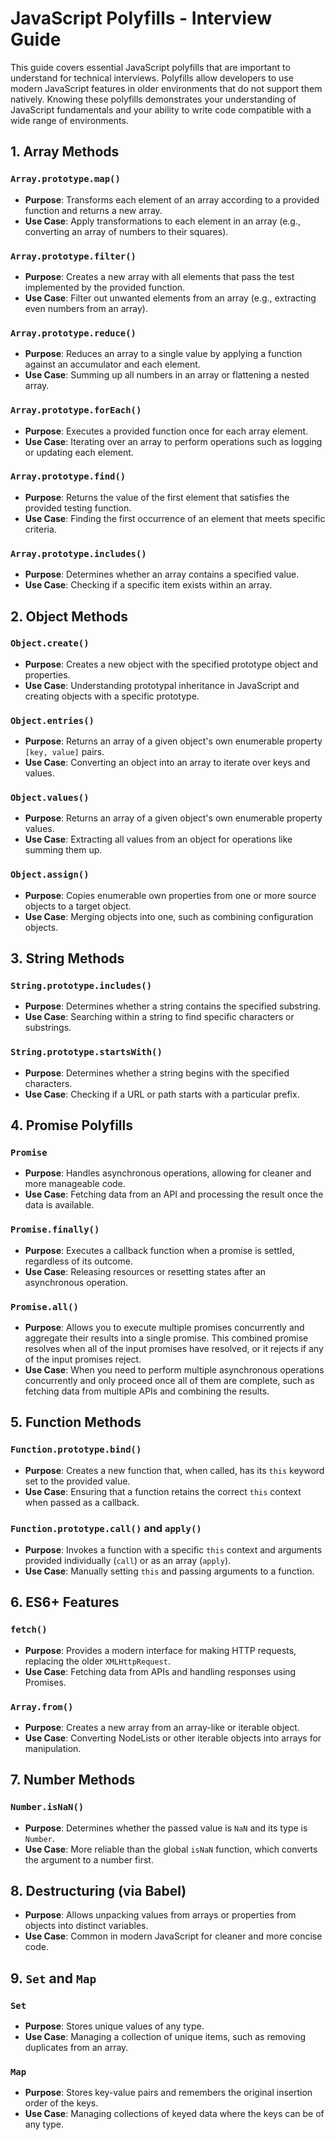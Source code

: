 # JavaScript Polyfills - Interview Guide

This guide covers essential JavaScript polyfills that are important to understand for technical interviews. Polyfills allow developers to use modern JavaScript features in older environments that do not support them natively. Knowing these polyfills demonstrates your understanding of JavaScript fundamentals and your ability to write code compatible with a wide range of environments.

## 1. Array Methods

### `Array.prototype.map()`
- **Purpose**: Transforms each element of an array according to a provided function and returns a new array.
- **Use Case**: Apply transformations to each element in an array (e.g., converting an array of numbers to their squares).

### `Array.prototype.filter()`
- **Purpose**: Creates a new array with all elements that pass the test implemented by the provided function.
- **Use Case**: Filter out unwanted elements from an array (e.g., extracting even numbers from an array).

### `Array.prototype.reduce()`
- **Purpose**: Reduces an array to a single value by applying a function against an accumulator and each element.
- **Use Case**: Summing up all numbers in an array or flattening a nested array.

### `Array.prototype.forEach()`
- **Purpose**: Executes a provided function once for each array element.
- **Use Case**: Iterating over an array to perform operations such as logging or updating each element.

### `Array.prototype.find()`
- **Purpose**: Returns the value of the first element that satisfies the provided testing function.
- **Use Case**: Finding the first occurrence of an element that meets specific criteria.

### `Array.prototype.includes()`
- **Purpose**: Determines whether an array contains a specified value.
- **Use Case**: Checking if a specific item exists within an array.

## 2. Object Methods

### `Object.create()`
- **Purpose**: Creates a new object with the specified prototype object and properties.
- **Use Case**: Understanding prototypal inheritance in JavaScript and creating objects with a specific prototype.

### `Object.entries()`
- **Purpose**: Returns an array of a given object's own enumerable property `[key, value]` pairs.
- **Use Case**: Converting an object into an array to iterate over keys and values.

### `Object.values()`
- **Purpose**: Returns an array of a given object's own enumerable property values.
- **Use Case**: Extracting all values from an object for operations like summing them up.

### `Object.assign()`
- **Purpose**: Copies enumerable own properties from one or more source objects to a target object.
- **Use Case**: Merging objects into one, such as combining configuration objects.

## 3. String Methods

### `String.prototype.includes()`
- **Purpose**: Determines whether a string contains the specified substring.
- **Use Case**: Searching within a string to find specific characters or substrings.

### `String.prototype.startsWith()`
- **Purpose**: Determines whether a string begins with the specified characters.
- **Use Case**: Checking if a URL or path starts with a particular prefix.

## 4. Promise Polyfills

### `Promise`
- **Purpose**: Handles asynchronous operations, allowing for cleaner and more manageable code.
- **Use Case**: Fetching data from an API and processing the result once the data is available.

### `Promise.finally()`
- **Purpose**: Executes a callback function when a promise is settled, regardless of its outcome.
- **Use Case**: Releasing resources or resetting states after an asynchronous operation.

### `Promise.all()`
- **Purpose**: Allows you to execute multiple promises concurrently and aggregate their results into a single promise. This combined promise resolves when all of the input promises have resolved, or it rejects if any of the input promises reject.
- **Use Case**: When you need to perform multiple asynchronous operations concurrently and only proceed once all of them are complete, such as fetching data from multiple APIs and combining the results.

## 5. Function Methods

### `Function.prototype.bind()`
- **Purpose**: Creates a new function that, when called, has its `this` keyword set to the provided value.
- **Use Case**: Ensuring that a function retains the correct `this` context when passed as a callback.

### `Function.prototype.call()` and `apply()`
- **Purpose**: Invokes a function with a specific `this` context and arguments provided individually (`call`) or as an array (`apply`).
- **Use Case**: Manually setting `this` and passing arguments to a function.

## 6. ES6+ Features

### `fetch()`
- **Purpose**: Provides a modern interface for making HTTP requests, replacing the older `XMLHttpRequest`.
- **Use Case**: Fetching data from APIs and handling responses using Promises.

### `Array.from()`
- **Purpose**: Creates a new array from an array-like or iterable object.
- **Use Case**: Converting NodeLists or other iterable objects into arrays for manipulation.

## 7. Number Methods

### `Number.isNaN()`
- **Purpose**: Determines whether the passed value is `NaN` and its type is `Number`.
- **Use Case**: More reliable than the global `isNaN` function, which converts the argument to a number first.

## 8. Destructuring (via Babel)

- **Purpose**: Allows unpacking values from arrays or properties from objects into distinct variables.
- **Use Case**: Common in modern JavaScript for cleaner and more concise code.

## 9. `Set` and `Map`

### `Set`
- **Purpose**: Stores unique values of any type.
- **Use Case**: Managing a collection of unique items, such as removing duplicates from an array.

### `Map`
- **Purpose**: Stores key-value pairs and remembers the original insertion order of the keys.
- **Use Case**: Managing collections of keyed data where the keys can be of any type.